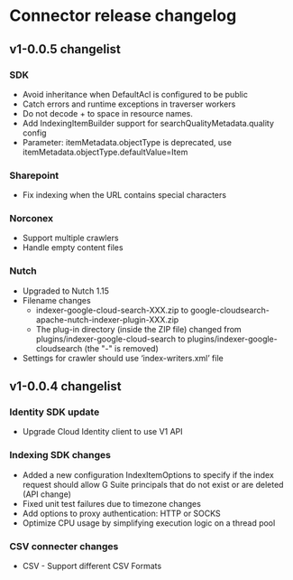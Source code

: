 # Connector release changelog

## v1-0.0.5 changelist
### SDK
* Avoid inheritance when DefaultAcl is configured to be public
* Catch errors and runtime exceptions in traverser workers
* Do not decode + to space in resource names.
* Add IndexingItemBuilder support for searchQualityMetadata.quality config
* Parameter: itemMetadata.objectType is deprecated, use itemMetadata.objectType.defaultValue=Item

### Sharepoint
* Fix indexing when the URL contains special characters

### Norconex

* Support multiple crawlers
* Handle empty content files

### Nutch

* Upgraded to Nutch 1.15
* Filename changes
  * indexer-google-cloud-search-XXX.zip to google-cloudsearch-apache-nutch-indexer-plugin-XXX.zip
  * The plug-in directory (inside the ZIP file) changed from plugins/indexer-google-cloud-search to plugins/indexer-google-cloudsearch (the "-" is removed)
* Settings for crawler should use ‘index-writers.xml’ file

## v1-0.0.4 changelist

### Identity SDK update

* Upgrade Cloud Identity client to use V1 API

### Indexing SDK changes

* Added a new configuration IndexItemOptions to specify if the index request should allow G Suite principals that do not exist or are deleted (API change)
* Fixed unit test failures due to timezone changes
* Add options to proxy authentication: HTTP or SOCKS
* Optimize CPU usage by simplifying execution logic on a thread pool

### CSV connecter changes

* CSV - Support different CSV Formats
